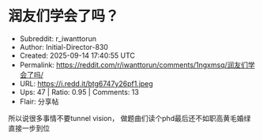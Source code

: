 # 润友们学会了吗？

- Subreddit: r_iwanttorun
- Author: Initial-Director-830
- Created: 2025-09-14 17:40:55 UTC
- Permalink: https://reddit.com/r/iwanttorun/comments/1ngxmsq/润友们学会了吗/
- URL: https://i.redd.it/btg6747y26pf1.jpeg
- Ups: 47 | Ratio: 0.95 | Comments: 13
- Flair: 分享帖


所以说很多事情不要tunnel vision，
做题曲们读个phd最后还不如职高黄毛婚绿直接一步到位

